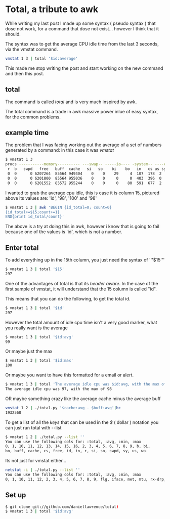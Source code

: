 # Total, a tribute to awk

While writing my last post I made up some syntax ( pseudo syntax ) that dose not work, for a command that dose not exist... however I think that it should.

The syntax was to get the average CPU idle time from the last 3 seconds, via the vmstat command.

```sh
vmstat 1 3 | total '$id:average'
```


This made me stop writing the post and start working on the new command and then this post.

total
------

The command is called *total* and is very much inspired by awk.

The total command is a trade in awk massive power inlue of easy syntax, for the common problems.


example time
-------------

The problem that I was facing working out the average of a set of numbers generated by a command: in this case it was *vmstat*

```sh
$ vmstat 1 3
procs -----------memory---------- ---swap-- -----io---- -system-- ----cpu----
 r  b   swpd   free   buff  cache   si   so    bi    bo   in   cs us sy id wa
 0  0      0 6207264  85564 949404    0    0    29     4  107  178  2  1 98  0
 0  0      0 6201800  85564 955036    0    0     0     0  403  396  0  0 100  0
 0  0      0 6201552  85572 955244    0    0     0    80  591  677  2  1 98  0
```

I wanted to grab the average cpu idle, this is case it is column 15, pictured above its values are: 'id', '98', '100' and '98'

```sh
$ vmstat 1 3 | awk 'BEGIN {id_total=0; count=0}
{id_total+=$15;count+=1}
END{print id_total/count}'
```

The above is a try at doing this in awk, however i know that is going to fail because one of the values is 'id', which is not a number.

Enter total
-----------

To add everything up in the 15th column, you just need the syntax of '''$15'''

```sh
$ vmstat 1 3 | total '$15'
297
```

One of the advantages of total is that its *header aware*.
In the case of the first sample of vmstat, it will understand that the 15 column is called "id".

This means that you can do the following, to get the total id.

```sh
$ vmstat 1 3 | total '$id'
297
```

However the total amount of idle cpu time isn't a very good marker, what you really want is the average

```sh
$ vmstat 1 3 | total '$id:avg'
99
```

Or maybe just the max

```sh
$ vmstat 1 3 | total '$id:max'
100
```

Or maybe you want to have this formatted for a email or alert.

```sh
$ vmstat 1 3 | total 'The average idle cpu was $id:avg, with the max of $id:max'
The average idle cpu was 97, with the max of 98
```

OR maybe something crazy like the average cache minus the average buff

```sh
vmstat 1 2 | ./total.py '$cache:avg - $buff:avg'|bc
1932560
```

To get a list of all the *keys* that can be used in the *$* ( dollar ) notation you can just run total with --list

```sh
$ vmstat 1 2 | ./total.py --list ''
You can use the following cols for: :total, :avg, :min, :max
0, 1, 10, 11, 12, 13, 14, 15, 16, 2, 3, 4, 5, 6, 7, 8, 9, b, bi,
bo, buff, cache, cs, free, id, in, r, si, so, swpd, sy, us, wa
```

Its not just for vmstat either...

```sh
netstat -i | ./total.py --list ''
You can use the following cols for: :total, :avg, :min, :max
0, 1, 10, 11, 12, 2, 3, 4, 5, 6, 7, 8, 9, flg, iface, met, mtu, rx-drp, rx-err, rx-ok, rx-ovr, tx-drp, tx-err, tx-ok, tx-ovr
```

Set up
--------

```sh
$ git clone git://github.com/daniellawrence/total)
$ vmstat 1 3 | total '$id:avg'
```
